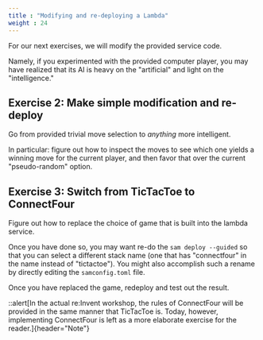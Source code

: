 ```yaml
---
title : "Modifying and re-deploying a Lambda"
weight : 24
---
```


For our next exercises, we will modify the provided service code.

Namely, if you experimented with the provided computer player, you may have
realized that its AI is heavy on the "artificial" and light on the
"intelligence."

## Exercise 2\: Make simple modification and re-deploy

Go from provided trivial move selection to *anything* more intelligent.

In particular: figure out how to inspect the moves to see which one yields a
winning move for the current player, and then favor that over the current
"pseudo-random" option.

## Exercise 3\: Switch from TicTacToe to ConnectFour

Figure out how to replace the choice of game that is built into the lambda
service.

Once you have done so, you may want re-do the `sam deploy --guided` so that you
can select a different stack name (one that has "connectfour" in the name
instead of "tictactoe"). You might also accomplish such a rename by directly
editing the `samconfig.toml` file.

Once you have replaced the game, redeploy and test out the result.

::alert[In the actual re\:Invent workshop, the rules of ConnectFour will be provided in the same manner that TicTacToe is. Today, however, implementing ConnectFour is left as a more elaborate exercise for the reader.]{header="Note"}
